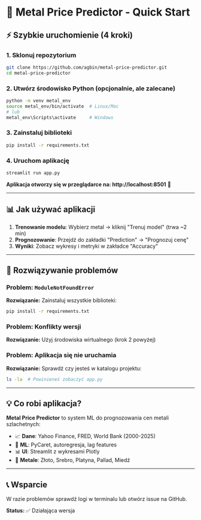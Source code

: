 # 🚀 Metal Price Predictor - Quick Start

## ⚡ Szybkie uruchomienie (4 kroki)

### 1. Sklonuj repozytorium
```bash
git clone https://github.com/agbin/metal-price-predictor.git
cd metal-price-predictor
```

### 2. Utwórz środowisko Python (opcjonalnie, ale zalecane)
```bash
python -m venv metal_env
source metal_env/bin/activate  # Linux/Mac
# lub
metal_env\Scripts\activate     # Windows
```

### 3. Zainstaluj biblioteki
```bash
pip install -r requirements.txt
```

### 4. Uruchom aplikację
```bash
streamlit run app.py
```

**Aplikacja otworzy się w przeglądarce na: http://localhost:8501** 🎉

---

## 📊 Jak używać aplikacji

1. **Trenowanie modelu**: Wybierz metal → kliknij "Trenuj model" (trwa ~2 min)
2. **Prognozowanie**: Przejdź do zakładki "Prediction" → "Prognozuj cenę"
3. **Wyniki**: Zobacz wykresy i metryki w zakładce "Accuracy"

---

## 🔧 Rozwiązywanie problemów

### Problem: `ModuleNotFoundError`
**Rozwiązanie:** Zainstaluj wszystkie biblioteki:
```bash
pip install -r requirements.txt
```

### Problem: Konflikty wersji
**Rozwiązanie:** Użyj środowiska wirtualnego (krok 2 powyżej)

### Problem: Aplikacja się nie uruchamia
**Rozwiązanie:** Sprawdź czy jesteś w katalogu projektu:
```bash
ls -la  # Powinieneś zobaczyć app.py
```

---

## 💡 Co robi aplikacja?

**Metal Price Predictor** to system ML do prognozowania cen metali szlachetnych:
- 📈 **Dane**: Yahoo Finance, FRED, World Bank (2000-2025)
- 🤖 **ML**: PyCaret, autoregresja, lag features
- 📊 **UI**: Streamlit z wykresami Plotly
- 🎯 **Metale**: Złoto, Srebro, Platyna, Pallad, Miedź

---

## 📞 Wsparcie

W razie problemów sprawdź logi w terminalu lub otwórz issue na GitHub.

**Status:** ✅ Działająca wersja
